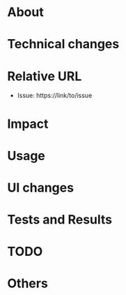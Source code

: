 # About

<!--
* Why change it
* Resolutions
-->

# Technical changes

<!--
* What changed
* Flow
* Data changes
-->

# Relative URL

- Issue: https://link/to/issue

<!--
* #issue ID
* image URL
* UI URL
* Other web service URL
* Library URL
-->

# Impact

<!--
* Write impact of changes
* Fault prediction
-->

# Usage

<!--
* Usage documentation
* Conditions
-->

# UI changes

<!--
* Screenshots
-->

# Tests and Results

<!--
* [ ] Using checklist
* [ ] Checked is test passed
* [ ] Write failure case
-->

# TODO

<!--
* Remaining works
-->


# Others

<!--
* Comments.
-->

